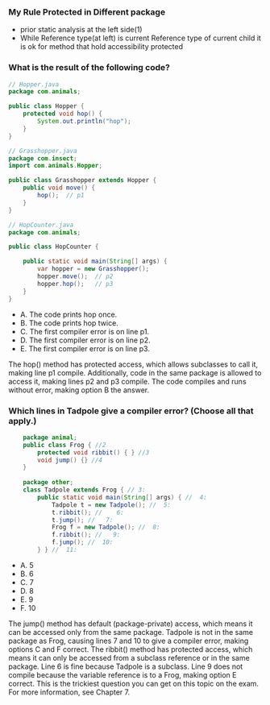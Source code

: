 
### My  Rule Protected in Different package
* prior static analysis at the left side(1)
* While Reference type(at left) is current Reference type of current child it is ok for method that hold accessibility protected

### What is the result of the following code?
```java
// Hopper.java
package com.animals;

public class Hopper {
    protected void hop() {
        System.out.println("hop");
    }
}

// Grasshopper.java
package com.insect;
import com.animals.Hopper;

public class Grasshopper extends Hopper {
    public void move() {
        hop();  // p1
    }
}

// HopCounter.java
package com.animals;

public class HopCounter {

    public static void main(String[] args) {
        var hopper = new Grasshopper();
        hopper.move();  // p2
        hopper.hop();   // p3
    }
}
```

* A. The code prints hop once.
* B. The code prints hop twice.
* C. The first compiler error is on line p1.
* D. The first compiler error is on line p2.
* E. The first compiler error is on line p3.

The hop() method has protected access,
which allows subclasses to call it, making line p1 compile.
Additionally, code in the same package is allowed to access it,
making lines p2 and p3 compile.
The code compiles and runs without error, making option B the answer.

### Which lines in Tadpole give a compiler error? (Choose all that apply.)
```java
    package animal;
    public class Frog { //2
        protected void ribbit() { } //3
        void jump() {} //4
    }
    
    package other;
    class Tadpole extends Frog { // 3:
        public static void main(String[] args) { //  4:
            Tadpole t = new Tadpole(); //  5:
            t.ribbit(); //    6:
            t.jump(); //   7:
            Frog f = new Tadpole(); //  8:
            f.ribbit(); //   9:
            f.jump(); //  10:
        } } //  11:
```
* A. 5
* B. 6
* C. 7
* D. 8
* E. 9
* F. 10

The jump() method has default (package-private) access,
which means it can be accessed only from the same package.
Tadpole is not in the same package as Frog, causing lines 7 and 10 to give a compiler error,
making options C and F correct.
The ribbit() method has protected access,
which means it can only be accessed from
a subclass reference or in the same package.
Line 6 is fine because Tadpole is a subclass.
Line 9 does not compile because the variable reference is to a Frog, making option E correct.
This is the trickiest question you can get on this topic on the exam.
For more information, see Chapter 7.